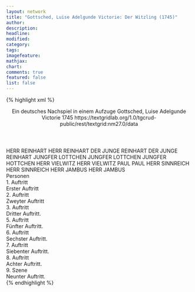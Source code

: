 ```yaml
---
layout: network
title: "Gottsched, Luise Adelgunde Victorie: Der Witzling (1745)"
author:
description:
headline:
modified:
category:
tags:
imagefeature: 
mathjax: 
chart: 
comments: true
featured: false
list: false
---
```

{% highlight xml %}
<?xml-model href="https://raw.githubusercontent.com/DLiNa/project/master/rules/lina.rnc"?><?xml-model href="https://raw.githubusercontent.com/DLiNa/project/master/rules/lina.sch"?>
<play xmlns="http://lina.digital">
  <header>
    <title>Der Witzling</title>
    <subtitle>Ein deutsches Nachspiel in einem Aufzuge</subtitle>
    <genretitle/>
    <author>Gottsched, Luise Adelgunde Victorie</author>
    <date type="print" when="1745">1745</date>
    <date type="premiere"/>
    <date type="written"/>
    <source>https://textgridlab.org/1.0/tgcrud-public/rest/textgrid:nm27.0/data</source>
  </header>
  <personae>
    <character>
      <name>HERR REINHART</name>
      <alias xml:id="herr_reinhart">
        <name>HERR REINHART</name>
      </alias>
    </character>
    <character>
      <name>DER JUNGE REINHART</name>
      <alias xml:id="der_junge_reinhart">
        <name>DER JUNGE REINHART</name>
      </alias>
    </character>
    <character>
      <name>JUNGFER LOTTCHEN</name>
      <alias xml:id="jungfer_lottchen">
        <name>JUNGFER LOTTCHEN</name>
      </alias>
      <alias xml:id="jungfer_hottchen">
        <name>JUNGFER HOTTCHEN</name>
      </alias>
    </character>
    <character>
      <name>HERR VIELWITZ</name>
      <alias xml:id="herr_vielwitz">
        <name>HERR VIELWITZ</name>
      </alias>
    </character>
    <character>
      <name>PAUL</name>
      <alias xml:id="paul">
        <name>PAUL</name>
      </alias>
    </character>
    <character>
      <name>HERR SINNREICH</name>
      <alias xml:id="herr_sinnreich">
        <name>HERR SINNREICH</name>
      </alias>
    </character>
    <character>
      <name>HERR JAMBUS</name>
      <alias xml:id="herr_jambus">
        <name>HERR JAMBUS</name>
      </alias>
    </character>
  </personae>
  <text>
    <div>
      <head>Personen</head>
    </div>
    <div>
      <head>1. Auftritt</head>
      <div>
        <head>Erster Auftritt</head>
        <sp who="#herr_reinhart">
          <amount n="32" unit="speech_acts"/>
          <amount n="758" unit="words"/>
          <amount n="17" unit="lines"/>
          <amount n="4097" unit="chars"/>
        </sp>
        <sp who="#jungfer_lottchen">
          <amount n="30" unit="speech_acts"/>
          <amount n="754" unit="words"/>
          <amount n="13" unit="lines"/>
          <amount n="4210" unit="chars"/>
        </sp>
        <sp who="#jungfer_hottchen">
          <amount n="1" unit="speech_acts"/>
          <amount n="11" unit="words"/>
          <amount n="1" unit="lines"/>
          <amount n="58" unit="chars"/>
        </sp>
      </div>
    </div>
    <div>
      <head>2. Auftritt</head>
      <div>
        <head>Zweyter Auftritt</head>
        <sp who="#jungfer_lottchen">
          <amount n="15" unit="speech_acts"/>
          <amount n="207" unit="words"/>
          <amount n="13" unit="lines"/>
          <amount n="1076" unit="chars"/>
        </sp>
        <sp who="#der_junge_reinhart">
          <amount n="14" unit="speech_acts"/>
          <amount n="474" unit="words"/>
          <amount n="5" unit="lines"/>
          <amount n="2622" unit="chars"/>
        </sp>
      </div>
    </div>
    <div>
      <head>3. Auftritt</head>
      <div>
        <head>Dritter Auftritt.</head>
        <sp who="#herr_vielwitz">
          <amount n="14" unit="speech_acts"/>
          <amount n="383" unit="words"/>
          <amount n="5" unit="lines"/>
          <amount n="2218" unit="chars"/>
        </sp>
        <sp who="#jungfer_lottchen">
          <amount n="13" unit="speech_acts"/>
          <amount n="233" unit="words"/>
          <amount n="5" unit="lines"/>
          <amount n="1362" unit="chars"/>
        </sp>
        <sp who="#herr_reinhart">
          <amount n="9" unit="speech_acts"/>
          <amount n="135" unit="words"/>
          <amount n="7" unit="lines"/>
          <amount n="744" unit="chars"/>
        </sp>
        <sp who="#paul">
          <amount n="1" unit="speech_acts"/>
          <amount n="3" unit="words"/>
          <amount n="1" unit="lines"/>
          <amount n="17" unit="chars"/>
        </sp>
      </div>
    </div>
    <div>
      <head>5. Auftritt</head>
      <div>
        <head>Fünfter Auftritt.</head>
        <sp who="#herr_reinhart">
          <amount n="12" unit="speech_acts"/>
          <amount n="251" unit="words"/>
          <amount n="6" unit="lines"/>
          <amount n="1553" unit="chars"/>
        </sp>
        <sp who="#herr_sinnreich">
          <amount n="21" unit="speech_acts"/>
          <amount n="457" unit="words"/>
          <amount n="9" unit="lines"/>
          <amount n="2817" unit="chars"/>
        </sp>
        <sp who="#herr_jambus">
          <amount n="11" unit="speech_acts"/>
          <amount n="159" unit="words"/>
          <amount n="8" unit="lines"/>
          <amount n="931" unit="chars"/>
        </sp>
        <sp who="#herr_vielwitz">
          <amount n="19" unit="speech_acts"/>
          <amount n="342" unit="words"/>
          <amount n="11" unit="lines"/>
          <amount n="1882" unit="chars"/>
        </sp>
        <sp who="#jungfer_lottchen">
          <amount n="7" unit="speech_acts"/>
          <amount n="130" unit="words"/>
          <amount n="3" unit="lines"/>
          <amount n="748" unit="chars"/>
        </sp>
      </div>
    </div>
    <div>
      <head>6. Auftritt</head>
      <div>
        <head>Sechster Auftritt.</head>
        <sp who="#herr_jambus">
          <amount n="31" unit="speech_acts"/>
          <amount n="565" unit="words"/>
          <amount n="18" unit="lines"/>
          <amount n="3458" unit="chars"/>
        </sp>
        <sp who="#herr_sinnreich">
          <amount n="28" unit="speech_acts"/>
          <amount n="481" unit="words"/>
          <amount n="19" unit="lines"/>
          <amount n="2932" unit="chars"/>
        </sp>
        <sp who="#herr_vielwitz">
          <amount n="36" unit="speech_acts"/>
          <amount n="691" unit="words"/>
          <amount n="17" unit="lines"/>
          <amount n="3949" unit="chars"/>
        </sp>
        <sp who="#herr_reinhart">
          <amount n="35" unit="speech_acts"/>
          <amount n="882" unit="words"/>
          <amount n="18" unit="lines"/>
          <amount n="5388" unit="chars"/>
        </sp>
      </div>
    </div>
    <div>
      <head>7. Auftritt</head>
      <div>
        <head>Siebenter Auftritt.</head>
        <sp who="#jungfer_lottchen">
          <amount n="2" unit="speech_acts"/>
          <amount n="79" unit="words"/>
          <amount n="1" unit="lines"/>
          <amount n="455" unit="chars"/>
        </sp>
        <sp who="#herr_vielwitz">
          <amount n="1" unit="speech_acts"/>
          <amount n="25" unit="words"/>
          <amount n="141" unit="chars"/>
        </sp>
        <sp who="#herr_jambus">
          <amount n="2" unit="speech_acts"/>
          <amount n="87" unit="words"/>
          <amount n="478" unit="chars"/>
        </sp>
      </div>
    </div>
    <div>
      <head>8. Auftritt</head>
      <div>
        <head>Achter Auftritt.</head>
        <sp who="#jungfer_lottchen">
          <amount n="12" unit="speech_acts"/>
          <amount n="504" unit="words"/>
          <amount n="3" unit="lines"/>
          <amount n="2759" unit="chars"/>
        </sp>
        <sp who="#herr_sinnreich">
          <amount n="3" unit="speech_acts"/>
          <amount n="65" unit="words"/>
          <amount n="2" unit="lines"/>
          <amount n="329" unit="chars"/>
        </sp>
        <sp who="#herr_reinhart">
          <amount n="5" unit="speech_acts"/>
          <amount n="86" unit="words"/>
          <amount n="4" unit="lines"/>
          <amount n="442" unit="chars"/>
        </sp>
        <sp who="#herr_vielwitz">
          <amount n="5" unit="speech_acts"/>
          <amount n="132" unit="words"/>
          <amount n="2" unit="lines"/>
          <amount n="737" unit="chars"/>
        </sp>
      </div>
    </div>
    <div>
      <head>9. Szene</head>
      <div>
        <head>Neunter Auftritt.</head>
        <sp who="#herr_vielwitz">
          <amount n="4" unit="speech_acts"/>
          <amount n="103" unit="words"/>
          <amount n="2" unit="lines"/>
          <amount n="575" unit="chars"/>
        </sp>
        <sp who="#herr_reinhart">
          <amount n="4" unit="speech_acts"/>
          <amount n="66" unit="words"/>
          <amount n="2" unit="lines"/>
          <amount n="337" unit="chars"/>
        </sp>
      </div>
    </div>
  </text>
</play>
{% endhighlight %}